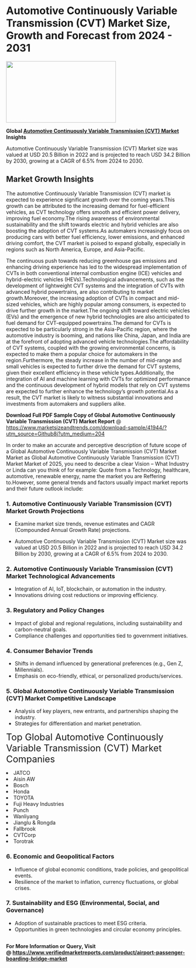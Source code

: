 <H1>Automotive Continuously Variable Transmission (CVT) Market Size, Growth and Forecast from 2024 - 2031</H1><img class="aligncenter size-medium wp-image-584254" src="https://thirdeyenews.in/wp-content/uploads/2024/09/Global-Market-Research-300x168.jpeg" alt="" width="300" height="168" /><p><strong>Global&nbsp;<a href="https://www.marketsizeandtrends.com/download-sample/41944/?utm_source=Github8j?utm_medium=204">Automotive Continuously Variable Transmission (CVT) Market</a> Insights</strong></p><p>Automotive Continuously Variable Transmission (CVT) Market size was valued at USD 20.5 Billion in 2022 and is projected to reach USD 34.2 Billion by 2030, growing at a CAGR of 6.5% from 2024 to 2030.</p><p><h2>Market Growth Insights</h2> <p>The automotive Continuously Variable Transmission (CVT) market is expected to experience significant growth over the coming years.This growth can be attributed to the increasing demand for fuel-efficient vehicles, as CVT technology offers smooth and efficient power delivery, improving fuel economy.The rising awareness of environmental sustainability and the shift towards electric and hybrid vehicles are also boosting the adoption of CVT systems.As automakers increasingly focus on producing cars with better fuel efficiency, lower emissions, and enhanced driving comfort, the CVT market is poised to expand globally, especially in regions such as North America, Europe, and Asia-Pacific.</p> <p>The continuous push towards reducing greenhouse gas emissions and enhancing driving experience has led to the widespread implementation of CVTs in both conventional internal combustion engine (ICE) vehicles and hybrid-electric vehicles (HEVs).Technological advancements, such as the development of lightweight CVT systems and the integration of CVTs with advanced hybrid powertrains, are also contributing to market growth.Moreover, the increasing adoption of CVTs in compact and mid-sized vehicles, which are highly popular among consumers, is expected to drive further growth in the market.The ongoing shift toward electric vehicles (EVs) and the emergence of new hybrid technologies are also anticipated to fuel demand for CVT-equipped powertrains.The demand for CVTs is expected to be particularly strong in the Asia-Pacific region, where the automotive industry is booming, and nations like China, Japan, and India are at the forefront of adopting advanced vehicle technologies.The affordability of CVT systems, coupled with the growing environmental concerns, is expected to make them a popular choice for automakers in the region.Furthermore, the steady increase in the number of mid-range and small vehicles is expected to further drive the demand for CVT systems, given their excellent efficiency in these vehicle types.Additionally, the integration of AI and machine learning with CVTs for optimized performance and the continuous development of hybrid models that rely on CVT systems are expected to further enhance the technology’s growth potential.As a result, the CVT market is likely to witness substantial innovations and investments from automakers and suppliers alike.<p><span class=""><strong>Download Full PDF Sample Copy of Global Automotive Continuously Variable Transmission (CVT) Market Report</strong> @ <a href="https://www.marketsizeandtrends.com/download-sample/41944/?utm_source=Github8j?utm_medium=204" target="_blank">https://www.marketsizeandtrends.com/download-sample/41944/?utm_source=Github8j?utm_medium=204</a></span></p><p>In order to make an accurate and perceptive description of future scope of a Global&nbsp;Automotive Continuously Variable Transmission (CVT) Market Market as Global&nbsp;Automotive Continuously Variable Transmission (CVT) Market Market of 2025, you need to describe a clear Vision &ndash; What Industry or Linda can you think of for example: Quote from a Technology, healthcare, automotive, renewable energy, name the market you are Reffering to.However, some general trends and factors usually impact market reports and their future outlook include:</p><h3>1.&nbsp;<strong>Automotive Continuously Variable Transmission (CVT) Market Growth Projections</strong></h3><ul><li>Examine market size trends, revenue estimates and CAGR (Compounded Annual Growth Rate) projections.</li><li><p>Automotive Continuously Variable Transmission (CVT) Market size was valued at USD 20.5 Billion in 2022 and is projected to reach USD 34.2 Billion by 2030, growing at a CAGR of 6.5% from 2024 to 2030.</p></li></ul><h3>2.&nbsp;<strong>Automotive Continuously Variable Transmission (CVT) Market Technological Advancements</strong></h3><ul><li>Integration of AI, IoT, blockchain, or automation in the industry.</li><li>Innovations driving cost reductions or improving efficiency.</li></ul><h3>3.&nbsp;<strong>Regulatory and Policy Changes</strong></h3><ul><li>Impact of global and regional regulations, including sustainability and carbon-neutral goals.</li><li>Compliance challenges and opportunities tied to government initiatives.</li></ul><h3>4.&nbsp;<strong>Consumer Behavior Trends</strong></h3><ul><li>Shifts in demand influenced by generational preferences (e.g., Gen Z, Millennials).</li><li>Emphasis on eco-friendly, ethical, or personalized products/services.</li></ul><h3>5.&nbsp;<strong>Global Automotive Continuously Variable Transmission (CVT) Market Competitive Landscape</strong></h3><ul><li>Analysis of key players, new entrants, and partnerships shaping the industry.</li><li>Strategies for differentiation and market penetration.</li></ul><p data-pm-slice="1 1 []"><span style="color: inherit; font-family: inherit; font-size: 25px;">Top Global Automotive Continuously Variable Transmission (CVT) Market Companies</span></p><div class="" data-test-id=""><p><li>JATCO</li><li> Aisin AW</li><li> Bosch</li><li> Honda</li><li> TOYOTA</li><li> Fuji Heavy Industries</li><li> Punch</li><li> Wanliyang</li><li> Jianglu & Rongda</li><li> Fallbrook</li><li> CVTCorp</li><li> Torotrak</li></p></div><h3>6.&nbsp;<strong>Economic and Geopolitical Factors</strong></h3><ul><li>Influence of global economic conditions, trade policies, and geopolitical events.</li><li>Resilience of the market to inflation, currency fluctuations, or global crises.</li></ul><h3>7.&nbsp;<strong>Sustainability and ESG (Environmental, Social, and Governance)</strong></h3><ul><li>Adoption of sustainable practices to meet ESG criteria.</li><li>Opportunities in green technologies and circular economy principles.</li></ul><h2><strong style="font-size: 14px;">For More Information or Query, Visit @&nbsp;</strong><a style="background-color: #ffffff; font-size: 14px;" href="https://www.marketsizeandtrends.com/report/automotive-continuously-variable-transmission-cvt-market/" target="_blank">https://www.verifiedmarketreports.com/product/airport-passenger-boarding-bridge-market</a></h2>